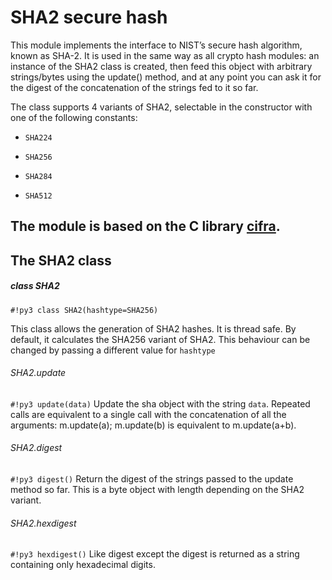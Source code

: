 <!-- module: sha2 -->
# SHA2 secure hash

This module implements the interface to NIST’s secure hash algorithm, known as SHA-2.
It is used in the same way as all crypto hash modules: an instance of the SHA2 class is
created, then feed this object with arbitrary strings/bytes using the update() method, and at any point you can ask it for the digest of the
concatenation of the strings fed to it so far.

The class supports 4 variants of SHA2, selectable in the constructor with one of the following constants:


* `SHA224`


* `SHA256`


* `SHA284`


* `SHA512`

## The module is based on the C library [cifra](https://github.com/ctz/cifra).

## The SHA2 class

##### class SHA2

```#!py3 class SHA2(hashtype=SHA256)```

This class allows the generation of SHA2 hashes. It is thread safe. By default, it calculates the SHA256 variant
of SHA2. This behaviour can be changed by passing a different value for ```hashtype```

###### SHA2.update

```#!py3 update(data)```
Update the sha object with the string ```data```. Repeated calls are equivalent to a single call with the concatenation of all
the arguments: m.update(a); m.update(b) is equivalent to m.update(a+b).

###### SHA2.digest

```#!py3 digest()```
Return the digest of the strings passed to the update method so far. This is a byte object with length depending on
the SHA2 variant.

###### SHA2.hexdigest

```#!py3 hexdigest()```
Like digest except the digest is returned as a string containing only hexadecimal digits.

<!--stackedit_data:
eyJoaXN0b3J5IjpbOTQ1ODAzOTI3XX0=
-->